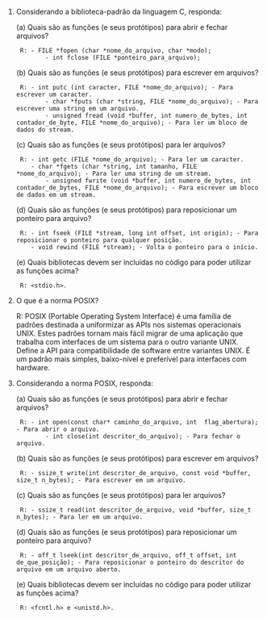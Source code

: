 1. Considerando a biblioteca-padrão da linguagem C, responda:

	(a) Quais são as funções (e seus protótipos) para abrir e fechar arquivos?
	
		R: - FILE *fopen (char *nome_do_arquivo, char *modo);
	           - int fclose (FILE *ponteiro_para_arquivo);	

	(b) Quais são as funções (e seus protótipos) para escrever em arquivos?

		R: - int putc (int caracter, FILE *nome_do_arquivo); - Para escrever um caracter.
	           - char *fputs (char *string, FILE *nome_do_arquivo); - Para escrever uma string em um arquivo.
	           - unsigned fread (void *buffer, int numero_de_bytes, int contador_de_byte, FILE *nome_do_arquivo); - Para ler um bloco de dados do stream.

	(c) Quais são as funções (e seus protótipos) para ler arquivos?

		R: - int getc (FILE *nome_do_arquivo); - Para ler um caracter.
	   	   - char *fgets (char *string, int tamanho, FILE *nome_do_arquivo); - Para ler uma string de um stream.
	           - unsigned fwrite (void *buffer, int numero_de_bytes, int contador_de_bytes, FILE *nome_do_arquivo); - Para escrever um bloco de dados em um stream.
		

	(d) Quais são as funções (e seus protótipos) para reposicionar um ponteiro para arquivo?

		R: - int fseek (FILE *stream, long int offset, int origin); - Para reposicionar o ponteiro para qualquer posição. 
		   - void rewind (FILE *stream); - Volta o ponteiro para o início. 

	(e) Quais bibliotecas devem ser incluídas no código para poder utilizar as funções acima?

		R: <stdio.h>.

2. O que é a norma POSIX?

	R: POSIX (Portable Operating System Interface) é uma família de padrões destinada a uniformizar as APIs nos sistemas operacionais UNIX. Estes padrões tornam mais fácil migrar de uma aplicação que trabalha com interfaces de um sistema para o outro variante UNIX. Define a API para compatibilidade de software entre variantes UNIX. É um padrão mais simples, baixo-nível e preferível para interfaces com hardware.

3. Considerando a norma POSIX, responda:

	(a) Quais são as funções (e seus protótipos) para abrir e fechar arquivos?

		R: - int open(const char* caminho_do_arquivo, int  flag_abertura); - Para abrir o arquivo.
	           - int close(int descritor_do_arquivo); - Para fechar o arquivo.

	(b) Quais são as funções (e seus protótipos) para escrever em arquivos?

		R: - ssize_t write(int descritor_de_arquivo, const void *buffer, size_t n_bytes); - Para escrever em um arquivo.

	(c) Quais são as funções (e seus protótipos) para ler arquivos?

		R: - ssize_t read(int descritor_de_arquivo, void *buffer, size_t n_bytes); - Para ler em um arquivo.

	(d) Quais são as funções (e seus protótipos) para reposicionar um ponteiro para arquivo?

		R: - off_t lseek(int descritor_de_arquivo, off_t offset, int de_que_posição); - Para reposicionar o ponteiro do descritor do arquivo em um arquivo aberto.

	(e) Quais bibliotecas devem ser incluídas no código para poder utilizar as funções acima?

		R: <fcntl.h> e <unistd.h>.
